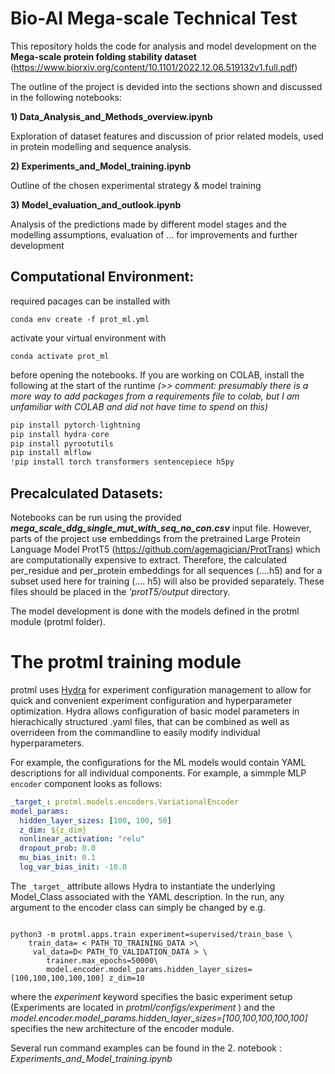 # Bio-AI Mega-scale Technical Test

This repository holds the code for analysis and model development on the **Mega-scale protein folding stability dataset** (https://www.biorxiv.org/content/10.1101/2022.12.06.519132v1.full.pdf)


The outline of the project is devided into the sections shown and discussed in the following notebooks:

**1)  Data_Analysis_and_Methods_overview.ipynb**

Exploration of dataset features and discussion of prior related models, used in protein modelling and sequence analysis.

**2)  Experiments_and_Model_training.ipynb**

Outline of the chosen experimental strategy & model training

**3) Model_evaluation_and_outlook.ipynb**

Analysis of the predictions made by different model stages and the modelling assumptions, evaluation of ... for improvements and further development

## Computational Environment:

required pacages can be installed with  

```console
conda env create -f prot_ml.yml
```

activate your virtual environment with 
```console
conda activate prot_ml
```
before opening the notebooks. If you are working on COLAB, install the following at the start of the runtime *(>> comment: presumably there is a more  way to add packages from a requirements file to colab, but I am unfamiliar with COLAB and did not have time to spend on this)* 

```python
pip install pytorch-lightning
pip install hydra-core
pip install pyrootutils
pip install mlflow
!pip install torch transformers sentencepiece h5py
``` 


## Precalculated Datasets: 
Notebooks can be run using the provided ***mega_scale_ddg_single_mut_with_seq_no_con.csv*** input file. However, parts of the project use embeddings from the pretrained Large Protein Language Model ProtT5 (https://github.com/agemagician/ProtTrans) which are computationally expensive to extract. Therefore, the calculated per_residue and per_protein embeddings for all sequences (....h5) and for a subset used here for training (.... h5) will also be provided separately. These files should be placed in the *'protT5/output* directory.

The model development is done with the models defined in the protml module (protml folder). 


# The protml training module

protml uses [Hydra](https://hydra.cc/) for experiment configuration management to allow for quick and convenient experiment configuration and hyperparameter optimization. Hydra allows configuration of basic model parameters in hierachically structured .yaml files, that can be combined as well as overrideen from the commandline to easily modify individual hyperparameters.  

For example, the configurations for the ML models would contain YAML descriptions for all individual components. For example, a simmple MLP `encoder` component looks as follows:

```yaml
_target_: protml.models.encoders.VariationalEncoder
model_params:
  hidden_layer_sizes: [100, 100, 50]
  z_dim: ${z_dim}
  nonlinear_activation: "relu"
  dropout_prob: 0.0
  mu_bias_init: 0.1
  log_var_bias_init: -10.0
```

The `_target_` attribute allows Hydra to instantiate the underlying Model_Class associated with the YAML description. In the run, any argument to the encoder class can simply be changed  by e.g.

```console

python3 -m protml.apps.train experiment=supervised/train_base \
    train_data= < PATH_TO_TRAINING_DATA >\
     val_data=D< PATH_TO_VALIDATION_DATA > \
        trainer.max_epochs=50000\
        model.encoder.model_params.hidden_layer_sizes=[100,100,100,100,100] z_dim=10
```

where the *experiment* keyword specifies the basic experiment setup (Experiments are located in  *protml/configs/experiment* ) and the *model.encoder.model_params.hidden_layer_sizes=[100,100,100,100,100]*  specifies the new architecture of the encoder module. 


Several run command examples can be  found in the 2. notebook : *Experiments_and_Model_training.ipynb*
